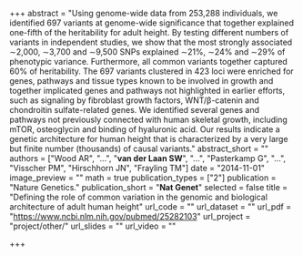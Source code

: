 +++
abstract = "Using genome-wide data from 253,288 individuals, we identified 697 variants at genome-wide significance that together explained one-fifth of the heritability for adult height. By testing different numbers of variants in independent studies, we show that the most strongly associated ∼2,000, ∼3,700 and ∼9,500 SNPs explained ∼21%, ∼24% and ∼29% of phenotypic variance. Furthermore, all common variants together captured 60% of heritability. The 697 variants clustered in 423 loci were enriched for genes, pathways and tissue types known to be involved in growth and together implicated genes and pathways not highlighted in earlier efforts, such as signaling by fibroblast growth factors, WNT/β-catenin and chondroitin sulfate-related genes. We identified several genes and pathways not previously connected with human skeletal growth, including mTOR, osteoglycin and binding of hyaluronic acid. Our results indicate a genetic architecture for human height that is characterized by a very large but finite number (thousands) of causal variants."
abstract_short = ""
authors = ["Wood AR", "...", "**van der Laan SW**", "...", "Pasterkamp G", "...", "Visscher PM", "Hirschhorn JN", "Frayling TM"]
date = "2014-11-01"
image_preview = ""
math = true
publication_types = ["2"]
publication = "Nature Genetics."
publication_short = "**Nat Genet**"
selected = false
title = "Defining the role of common variation in the genomic and biological architecture of adult human height"
url_code = ""
url_dataset = ""
url_pdf = "https://www.ncbi.nlm.nih.gov/pubmed/25282103"
url_project = "project/other/"
url_slides = ""
url_video = ""

+++

